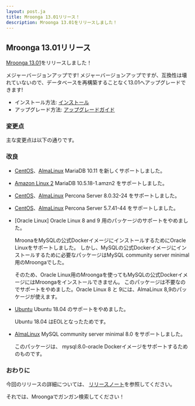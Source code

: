 ```yaml
---
layout: post.ja
title: Mroonga 13.01リリース！
description: Mroonga 13.01をリリースしました！
---
```


## Mroonga 13.01リリース

[Mroonga 13.01](/ja/docs/news.html#release-13-01)をリリースしました！

メジャーバージョンアップです! メジャーバージョンアップですが、互換性は壊れていないので、データベースを再構築することなく13.01へアップグレードできます!

* インストール方法: [インストール](/ja/docs/install.html)
* アップグレード方法: [アップグレードガイド](/ja/docs/upgrade.html)

### 変更点

主な変更点は以下の通りです。

### 改良

* [CentOS](/ja/docs/install/centos.html)、[AlmaLinux](/ja/docs/install/almalinux.html) MariaDB 10.11 を新しくサポートしました。

* [Amazon Linux 2](/ja/docs/install/amazon-linux.html) MariaDB 10.5.18-1.amzn2 をサポートしました。

* [CentOS](/ja/docs/install/centos.html)、[AlmaLinux](/ja/docs/install/almalinux.html) Percona Server 8.0.32-24 をサポートしました。

* [CentOS](/ja/docs/install/centos.html)、[AlmaLinux](/ja/docs/install/almalinux.html) Percona Server 5.7.41-44 をサポートしました。

* [Oracle Linux] Oracle Linux 8 and 9 用のパッケージのサポートをやめました。

  MroonaをMySQLの公式DockerイメージにインストールするためにOracle Linuxをサポートしました。
  しかし、MySQLの公式Dockerイメージにインストールするために必要なパッケージはMySQL community server minimal用のMroongaでした。

  そのため、Oracle Linux用のMroongaを使ってもMySQLの公式DockerイメージにはMroongaをインストールできません。
  このパッケージは不要なのでサポートをやめました。Oracle Linux 8 と 9には、AlmaLinux 8,9のパッケージが使えます。

* [Ubuntu](/ja/docs/install/ubuntu.html) Ubuntu 18.04 のサポートをやめました。

  Ubuntu 18.04 はEOLとなったためです。

* [AlmaLinux](/ja/docs/install/almalinux.html) MySQL community server minimal 8.0 をサポートしました。

  このパッケージは、 mysql:8.0-oracle Dockerイメージをサポートするためのものです。

### おわりに

今回のリリースの詳細については、 [リリースノート](/ja/docs/news.html#release-13-01)を参照してください。

それでは、Mroongaでガンガン検索してください！
